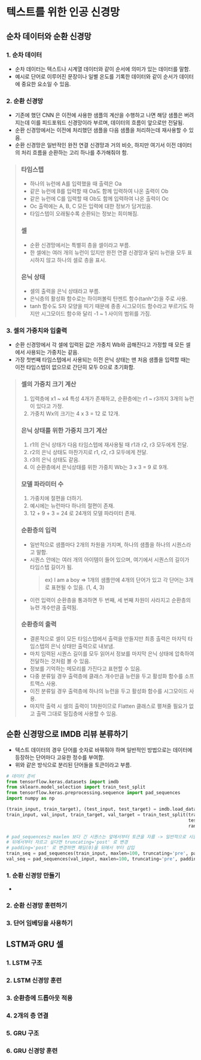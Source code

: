 # 텍스트를 위한 인공 신경망

## 순차 데이터와 순환 신경망

### 1. 순차 데이터
* 순차 데이터는 텍스트나 시계열 데이터와 같이 순서에 의미가 있는 데이터를 말함.
* 예시로 단어로 이루어진 문장이나 일별 온도를 기록한 데이터와 같이 순서가 데이터에 중요한 요소일 수 있음.

### 2. 순환 신경망
* 기존에 했던 CNN 은 이전에 사용한 샘플의 계산을 수행하고 나면 해당 샘플은 버려지는데 이를 피드포워드 신경망이라 부르며, 데이터의 흐름이 앞으로만 전달됨.
* 순환 신경망에서는 이전에 처리했던 샘플을 다음 샘플을 처리하는데 재사용할 수 있음.
* 순환 신경망은 일반적인 완전 연결 신경망과 거의 비슷, 하지만 여기서 이전 데이터의 처리 흐름을 순환하는 고리 하나를 추가해줘야 함.
> ### 타임스텝
>   * 하나의 뉴런에 A를 입력했을 때 출력은 Oa
>   * 같은 뉴런에 B를 입력할 때 Oa도 함께 입력하여 나온 출력이 Ob
>   * 같은 뉴런에 C를 입력할 때 Ob도 함께 입력하여 나온 출력이 Oc
>   * Oc 출력에는 A, B, C 모든 입력에 대한 정보가 담겨있음.
>   * 타임스텝이 오래될수록 순환되는 정보는 희미해짐.
> ### 셀
>   * 순환 신경망에서는 특별히 층을 셀이라고 부름.
>   * 한 셀에는 여러 개의 뉴런이 있지만 완전 연결 신경망과 달리 뉴런을 모두 표시하지 않고 하나의 셀로 층을 표시.
> ### 은닉 상태
>   * 셀의 출력을 은닉 상태라고 부름.
>   * 은닉층의 활성화 함수로는 하이퍼볼릭 탄젠트 함수(tanh^2)을 주로 사용.
>   * tanh 함수도 S자 모양을 띠기 때문에 종종 시그모이드 함수라고 부르기도 하지만 시그모이드 함수와 달리 -1 ~ 1 사이의 범위를 가짐.

### 3. 셀의 가중치와 입출력
* 순환 신경망에서 각 셀에 입력된 값은 가중치 Wb와 곱해진다고 가정할 때 모든 셀에서 사용되는 가중치는 같음.
* 가장 첫번째 타임스텝에서 사용되는 이전 은닉 상태는 맨 처음 샘플을 입력할 때는 이전 타임스텝이 없으므로 간단히 모두 0으로 초기화함.
> ### 셀의 가중치 크기 계산
>   1. 입력층에 x1 ~ x4 특성 4개가 존재하고, 순환층에는 r1 ~ r3까지 3개의 뉴런이 있다고 가정.
>   2. 가중치 Wx의 크기는 4 x 3 = 12 로 12개.  
> ### 은닉 상태를 위한 가중치 크기 계산
>   1. r1의 은닉 상태가 다음 타임스텝에 재사용될 때 r1과 r2, r3 모두에게 전달.
>   2. r2의 은닉 상태도 마찬가지로 r1, r2, r3 모두에게 전달.
>   3. r3의 은닉 상태도 같음.
>   4. 이 순환층에서 은닉상태를 위한 가중치 Wb는 3 x 3 = 9 로 9개.
> ### 모델 파라미터 수
>   1. 가중치에 절편을 더하기.
>   2. 예시에는 뉴런마다 하나의 절편이 존재.
>   3. 12 + 9 + 3 = 24 로 24개의 모델 파라미터 존재.
> ### 순환층의 입력
>   * 일반적으로 샘플마다 2개의 차원을 가지며, 하나의 샘플을 하나의 시퀀스라고 말함.
>   * 시퀀스 안에는 여러 개의 아이템이 들어 있으며, 여기에서 시퀀스의 길이가 타임스텝 길이가 됨.
>       > ex) I am a boy => 1개의 샘플안에 4개의 단어가 있고 각 단어는 3개로 표현될 수 있음. (1, 4, 3)
>   * 이런 입력이 순환층을 통과하면 두 번째, 세 번째 차원이 사라지고 순환층의 뉴련 개수만큼 출력됨.
> ### 순환층의 출력
>   * 결론적으로 셀이 모든 타임스텝에서 출력을 만들지만 최종 출력은 마자믹 타임스텝의 은닉 상태만 출력으로 내보냄.
>   * 마치 임력된 시퀀스 길이를 모두 읽어서 정보를 마지막 은닉 상태에 압축하여 전달하는 것처럼 볼 수 있음.
>   * 정보를 기억하는 메모리를 가진다고 표현할 수 있음.
>   * 다중 분류일 경우 출력층에 클래스 개수만큼 뉴런을 두고 활성화 함수를 소프트맥스 사용.
>   * 이진 분류일 경우 출력층에 하나의 뉴런을 두고 활성화 함수를 시그모이드 사용.
>   * 마지막 출력 시 셀의 출력이 1차원이므로 Flatten 클래스로 펼쳐줄 필요가 없고 출력 그대로 밀집층에 사용할 수 있음.

## 순환 신경망으로 IMDB 리뷰 분류하기
* 텍스트 데이터의 경우 단어를 숫자로 바꿔줘야 하며 일반적인 방법으로는 데이터에 등장하는 단어마다 고유한 정수를 부여함.
* 위와 같은 방식으로 분리된 단어들을 토큰이라고 부름.
```python
# 데이터 준비
from tensorflow.keras.datasets import imdb
from sklearn.model_selection import train_test_split
from tensorflow.keras.preprocessing.sequence import pad_sequences
import numpy as np

(train_input, train_target), (test_input, test_target) = imdb.load_data(num_words=500)
train_input, val_input, train_target, val_target = train_test_split(train_input, train_target,
                                                                    test_size=0.2,
                                                                    random_state=42)

# pad_sequences는 maxlen 보다 긴 시퀀스는 앞에서부터 토큰을 자름 -> 일반적으로 시퀀스의 뒷부분의 정보가 더 유용하리라 기대하기 때문
# 뒤에서부터 자르고 싶다면 truncating='post' 로 변경
# padding='post' 로 변경하면 패딩(0)을 뒤에서 부터 삽입
train_seq = pad_sequences(train_input, maxlen=100, truncating='pre', padding='pre')
val_seq = pad_sequences(val_input, maxlen=100, truncating='pre', padding='pre')
```

### 1. 순환 신경망 만들기
* 

### 2. 순환 신경망 훈련하기

### 3. 단어 임베딩을 사용하기

## LSTM과 GRU 셀

### 1. LSTM 구조

### 2. LSTM 신경망 훈련

### 3. 순환층에 드롭아웃 적용

### 4. 2개의 층 연결

### 5. GRU 구조

### 6. GRU 신경망 훈련
